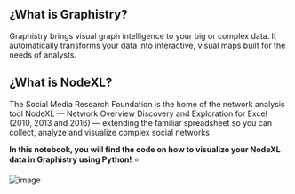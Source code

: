 ## **¿What is Graphistry?**

Graphistry brings visual graph intelligence to your big or complex data. It automatically transforms your data into interactive, visual maps built for the needs of analysts.


## **¿What is NodeXL?**

The Social Media Research Foundation is the home of the network analysis tool NodeXL — Network Overview Discovery and Exploration for Excel (2010, 2013 and 2016) — extending the familiar spreadsheet so you can collect, analyze and visualize complex social networks



**In this notebook, you will find the code on how to visualize your NodeXL data in Graphistry using Python!** ⭐

![image](https://github.com/Veruka2021/NodeXL-Graphisty/assets/45179423/db253cfe-7e2b-44e0-b016-89106727e85d)

